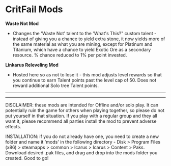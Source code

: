 # CritFail Mods

**Waste Not Mod**
* Changes the 'Waste Not' talent to the 'What's This?" custom talent - instead of giving you a chance to yield extra stone, it now yields more of the same material as what you are mining, except for Platinum and Titanium, which have a chance to yield Exotic Ore as a secondary resource. % chance reduced to 1% per point invested.

**Linkarus Releveling Mod**
* Hosted here so as not to lose it - this mod adjusts level rewards so that you continue to earn Talent points past the level cap of 50. Does not reward additional Solo tree Talent points.

-------------------------------------------------------------------------------------------------------------------------------------------------------------------------
-------------------------------------------------------------------------------------------------------------------------------------------------------------------------

DISCLAIMER: these mods are intended for Offline and/or solo play. It can potentially ruin the game for others when playing together, so please do not put yourself in that situation. If you play with a regular group and they all want it, please recommend all parties install the mod to prevent adverse effects.

INSTALLATION: if you do not already have one, you need to create a new folder and name it 'mods' in the following directory - Disk > Program Files (x86) > steamapps > common > Icarus > Icarus > Content > Paks. Download desired .pak files, and drag and drop into the mods folder you created. Good to go!
